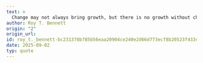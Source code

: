 ```yaml
---
text: >
  Change may not always bring growth, but there is no growth without change.
author: Roy T. Bennett
origin: "2"
origin_url: 
id: roy_t._bennett-bc231378b785b56eaa20904ce240e2d66d773ecf8b20523f433c4eaff18dff23
date: 2025-09-02
typ: quote
---
```


